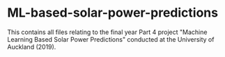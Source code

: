# ML-based-solar-power-predictions
This contains all files relating to the final year Part 4 project "Machine Learning Based Solar Power Predictions" conducted at the University of Auckland (2019).
